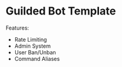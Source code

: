 # Guilded Bot Template 
Features:
- Rate Limiting
- Admin System
- User Ban/Unban
- Command Aliases

